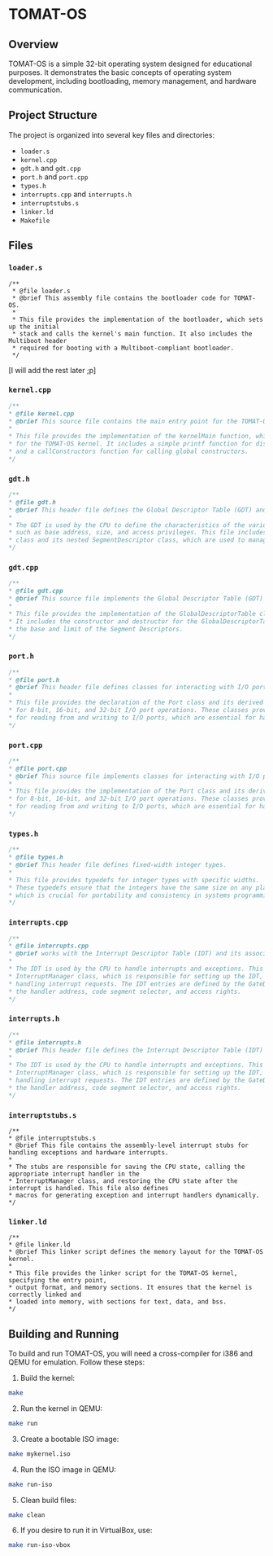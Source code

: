 # TOMAT-OS

## Overview

TOMAT-OS is a simple 32-bit operating system designed for educational purposes. It demonstrates the basic concepts of operating system development, including bootloading, memory management, and hardware communication.

## Project Structure

The project is organized into several key files and directories:

- `loader.s`
- `kernel.cpp`
- `gdt.h` and `gdt.cpp`
- `port.h` and `port.cpp`
- `types.h`
- `interrupts.cpp` and `interrupts.h`
- `interruptstubs.s`
- `linker.ld`
- `Makefile`

## Files

### `loader.s`

```plaintext
/**
 * @file loader.s
 * @brief This assembly file contains the bootloader code for TOMAT-OS.
 *
 * This file provides the implementation of the bootloader, which sets up the initial
 * stack and calls the kernel's main function. It also includes the Multiboot header
 * required for booting with a Multiboot-compliant bootloader.
 */
 ```

[I will add the rest later ;p]

### `kernel.cpp`

 ```c
 /**
 * @file kernel.cpp
 * @brief This source file contains the main entry point for the TOMAT-OS kernel.
 *
 * This file provides the implementation of the kernelMain function, which is the main entry point
 * for the TOMAT-OS kernel. It includes a simple printf function for displaying text on the screen,
 * and a callConstructors function for calling global constructors.
 */
 ```

### `gdt.h`

 ```c
/**
 * @file gdt.h
 * @brief This header file defines the Global Descriptor Table (GDT) and its associated Segment Descriptors.
 *
 * The GDT is used by the CPU to define the characteristics of the various memory segments used in the system,
 * such as base address, size, and access privileges. This file includes the declaration of the GlobalDescriptorTable
 * class and its nested SegmentDescriptor class, which are used to manage and access the GDT entries.
 */
 ```

### `gdt.cpp`

 ```c
/**
 * @file gdt.cpp
 * @brief This source file implements the Global Descriptor Table (GDT) and its associated Segment Descriptors.
 *
 * This file provides the implementation of the GlobalDescriptorTable class and its nested SegmentDescriptor class.
 * It includes the constructor and destructor for the GlobalDescriptorTable, as well as methods for accessing
 * the base and limit of the Segment Descriptors.
 */
 ```

### `port.h`

 ```c
/**
 * @file port.h
 * @brief This header file defines classes for interacting with I/O ports.
 *
 * This file provides the declaration of the Port class and its derived classes
 * for 8-bit, 16-bit, and 32-bit I/O port operations. These classes provide methods
 * for reading from and writing to I/O ports, which are essential for hardware communication.
 */
 ```

### `port.cpp`

 ```c
/**
 * @file port.cpp
 * @brief This source file implements classes for interacting with I/O ports.
 *
 * This file provides the implementation of the Port class and its derived classes
 * for 8-bit, 16-bit, and 32-bit I/O port operations. These classes provide methods
 * for reading from and writing to I/O ports, which are essential for hardware communication.
 */
 ```

### `types.h`

 ```c
/**
 * @file types.h
 * @brief This header file defines fixed-width integer types.
 *
 * This file provides typedefs for integer types with specific widths.
 * These typedefs ensure that the integers have the same size on any platform,
 * which is crucial for portability and consistency in systems programming.
 */
 ```

### `interrupts.cpp`

 ```c
/**
 * @file interrupts.cpp
 * @brief works with the Interrupt Descriptor Table (IDT) and its associated Interrupt Manager.
 *
 * The IDT is used by the CPU to handle interrupts and exceptions. This file includes the declaration of the
 * InterruptManager class, which is responsible for setting up the IDT, managing interrupt handlers, and
 * handling interrupt requests. The IDT entries are defined by the GateDescriptor structure, which specifies
 * the handler address, code segment selector, and access rights.
 */
 ```

### `interrupts.h`

 ```c
/**
 * @file interrupts.h
 * @brief This header file defines the Interrupt Descriptor Table (IDT) and its associated Interrupt Manager.
 *
 * The IDT is used by the CPU to handle interrupts and exceptions. This file includes the declaration of the
 * InterruptManager class, which is responsible for setting up the IDT, managing interrupt handlers, and
 * handling interrupt requests. The IDT entries are defined by the GateDescriptor structure, which specifies
 * the handler address, code segment selector, and access rights.
 */
 ```

### `interruptstubs.s`

 ```plaintext
/**
 * @file interruptstubs.s
 * @brief This file contains the assembly-level interrupt stubs for handling exceptions and hardware interrupts.
 *
 * The stubs are responsible for saving the CPU state, calling the appropriate interrupt handler in the
 * InterruptManager class, and restoring the CPU state after the interrupt is handled. This file also defines
 * macros for generating exception and interrupt handlers dynamically.
 */
 ```

### `linker.ld`

 ```plaintext
/**
 * @file linker.ld
 * @brief This linker script defines the memory layout for the TOMAT-OS kernel.
 *
 * This file provides the linker script for the TOMAT-OS kernel, specifying the entry point,
 * output format, and memory sections. It ensures that the kernel is correctly linked and
 * loaded into memory, with sections for text, data, and bss.
 */
 ```

## Building and Running

To build and run TOMAT-OS, you will need a cross-compiler for i386 and QEMU for emulation. Follow these steps:

1. Build the kernel:

```bash
make
```

2. Run the kernel in QEMU:

```bash
make run
```

3. Create a bootable ISO image:

```bash
make mykernel.iso
```

4. Run the ISO image in QEMU:

```bash
make run-iso
```

5. Clean build files:

```bash
make clean
```

6. If you desire to run it in VirtualBox, use:

```bash
make run-iso-vbox
```